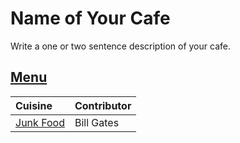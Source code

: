 # Name of Your Cafe

Write a one or two sentence description of your cafe.

## [Menu](menu.md)

| Cuisine                               | Contributor        |
|:--------------------------------------|--------------------|
| [Junk Food](menu#junk-food)           | Bill Gates         |
